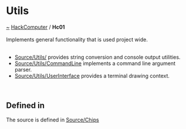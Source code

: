 <a id="utils"></a>
<h1>Utils</h1>
<a id="a01570"></a>
<a href="https://github.com/CharlesCarley/HackComputer#~">~</a>
<a href="index.md#index">HackComputer</a>
<span class="inline-text">/</span>
<span class="bold-text"><b>Hc01</b></span>
<br/>
<br/>
<span class="inline-text">Implements general functionality that is used project wide.</span>
<br/>
<br/>
<ul>
<li><a href="../../Source/Utils/#source-utils-">Source/Utils/</a>
<span class="inline-text"> provides string conversion and console output utilities.</span>
</li>
<li><a href="../../Source/Utils/CommandLine#source-utils-commandline">Source/Utils/CommandLine</a>
<span class="inline-text"> implements a command line argument parser.</span>
</li>
<li><a href="../../Source/Utils/UserInterface#source-utils-userinterface">Source/Utils/UserInterface</a>
<span class="inline-text"> provides a terminal drawing context.</span>
</li>
</ul>
<br/>
<a id="a01571_1hc02defined"></a>
<a id="defined-in"></a>
<h2>Defined in</h2>
<span class="inline-text">The source is defined in </span>
<a href="../../Source/Chips#source-chips">Source/Chips</a>
<br/>
</div>
</div>
</body>
</html>
